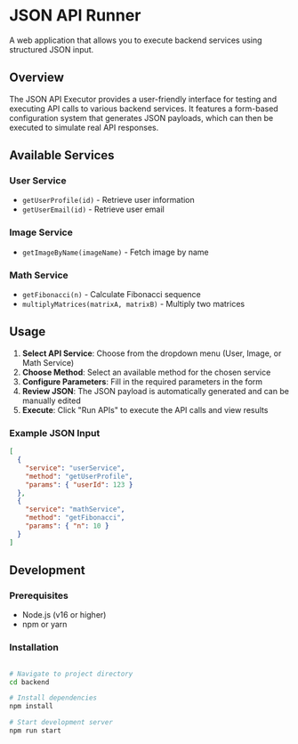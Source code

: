 # JSON API Runner

A web application that allows you to execute backend services using structured JSON input.

## Overview

The JSON API Executor provides a user-friendly interface for testing and executing API calls to various backend services. It features a form-based configuration system that generates JSON payloads, which can then be executed to simulate real API responses.

## Available Services

### User Service
- `getUserProfile(id)` - Retrieve user  information
- `getUserEmail(id)` - Retrieve user email

### Image Service
- `getImageByName(imageName)` - Fetch image by name

### Math Service
- `getFibonacci(n)` - Calculate Fibonacci sequence
- `multiplyMatrices(matrixA, matrixB)` - Multiply two matrices

## Usage

1. **Select API Service**: Choose from the dropdown menu (User, Image, or Math Service)
2. **Choose Method**: Select an available method for the chosen service
3. **Configure Parameters**: Fill in the required parameters in the form
4. **Review JSON**: The JSON payload is automatically generated and can be manually edited
5. **Execute**: Click "Run APIs" to execute the API calls and view results

### Example JSON Input

```json
[
  {
    "service": "userService",
    "method": "getUserProfile",
    "params": { "userId": 123 }
  },
  {
    "service": "mathService",
    "method": "getFibonacci",
    "params": { "n": 10 }
  }
]
```

## Development

### Prerequisites

- Node.js (v16 or higher)
- npm or yarn

### Installation

```bash

# Navigate to project directory
cd backend

# Install dependencies
npm install

# Start development server
npm run start
```